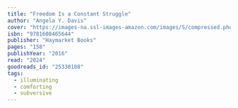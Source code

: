 ```yaml
---
title: "Freedom Is a Constant Struggle"
author: "Angela Y. Davis"
cover: "https://images-na.ssl-images-amazon.com/images/S/compressed.photo.goodreads.com/books/1447140494i/25330108.jpg"
isbn: "9781608465644"
publisher: "Haymarket Books"
pages: "158"
publishYear: "2016"
read: "2024"
goodreads_id: "25330108"
tags:
  - illuminating
  - comforting
  - subversive
---
```

